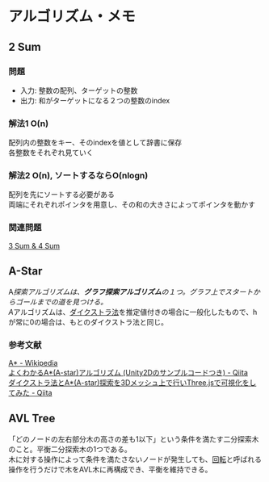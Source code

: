 # アルゴリズム・メモ

## 2 Sum

### 問題

- 入力: 整数の配列、ターゲットの整数
- 出力: 和がターゲットになる２つの整数のindex

### 解法1   O(n)

配列内の整数をキー、そのindexを値として辞書に保存  
各整数をそれぞれ見ていく

### 解法2   O(n), ソートするならO(nlogn)

配列を先にソートする必要がある  
両端にそれぞれポインタを用意し、その和の大きさによってポインタを動かす

### 関連問題

[3 Sum & 4 Sum](https://github.com/raywenderlich/swift-algorithm-club/tree/master/3Sum%20and%204Sum)

## A-Star

A*探索アルゴリズムは、**グラフ探索アルゴリズム**の１つ。グラフ上でスタートからゴールまでの道を見つける。  
A*アルゴリズムは、[ダイクストラ法](https://ja.wikipedia.org/wiki/ダイクストラ法)を推定値付きの場合に一般化したもので、h が常に0の場合は、もとのダイクストラ法と同じ。  

### 参考文献

[A* - Wikipedia](https://ja.wikipedia.org/wiki/A*)  
[よくわかるA*(A-star)アルゴリズム (Unity2Dのサンプルコードつき) - Qiita](https://qiita.com/2dgames_jp/items/f29e915357c1decbc4b7)  
[ダイクストラ法とA*(A-star)探索を3Dメッシュ上で行いThree.jsで可視化をしてみた - Qiita](https://qiita.com/Raysphere24/items/5892cd8e623d20fcb308)

## AVL Tree

「どのノードの左右部分木の高さの差も1以下」という条件を満たす二分探索木のこと。平衡二分探索木の1つである。  
木に対する操作によって条件を満たさないノードが発生しても、[回転](https://ja.wikipedia.org/wiki/木の回転)と呼ばれる操作を行うだけで木をAVL木に再構成でき、平衡を維持できる。
